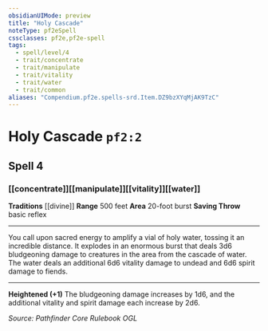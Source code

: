```yaml
---
obsidianUIMode: preview
title: "Holy Cascade"
noteType: pf2eSpell
cssclasses: pf2e,pf2e-spell
tags:
  - spell/level/4
  - trait/concentrate
  - trait/manipulate
  - trait/vitality
  - trait/water
  - trait/common
aliases: "Compendium.pf2e.spells-srd.Item.DZ9bzXYqMjAK9TzC" 
---
```

# Holy Cascade  `pf2:2`  
## Spell 4
### [[concentrate]][[manipulate]][[vitality]][[water]]
**Traditions** [[divine]]
**Range** 500 feet
**Area** 20-foot burst
**Saving Throw** basic reflex
* * * 
You call upon sacred energy to amplify a vial of holy water, tossing it an incredible distance. It explodes in an enormous burst that deals 3d6 bludgeoning damage to creatures in the area from the cascade of water. The water deals an additional 6d6 vitality damage to undead and 6d6 spirit damage to fiends.

* * *

**Heightened (+1)** The bludgeoning damage increases by 1d6, and the additional vitality and spirit damage each increase by 2d6.

*Source: Pathfinder Core Rulebook*
*OGL*